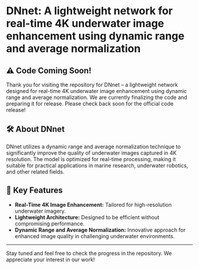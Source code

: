 ﻿# DNnet: A lightweight network for real-time 4K underwater image enhancement using dynamic range and average normalization

## ⚠️ Code Coming Soon!
Thank you for visiting the repository for DNnet – a lightweight network designed for real-time 4K underwater image enhancement using dynamic range and average normalization. We are currently finalizing the code and preparing it for release. Please check back soon for the official code release!

## 🛠️ About DNnet
DNnet utilizes a dynamic range and average normalization technique to significantly improve the quality of underwater images captured in 4K resolution. The model is optimized for real-time processing, making it suitable for practical applications in marine research, underwater robotics, and other related fields.

## 🚀 Key Features

* **Real-Time 4K Image Enhancement:** Tailored for high-resolution underwater imagery.
* **Lightweight Architecture:** Designed to be efficient without compromising performance.
* **Dynamic Range and Average Normalization:** Innovative approach for enhanced image quality in challenging underwater environments.

---

Stay tuned and feel free to check the progress in the repository. We appreciate your interest in our work!




